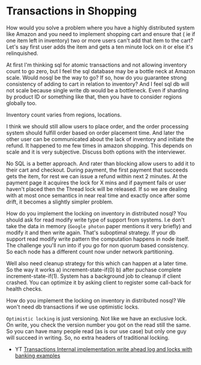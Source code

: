 # Transactions in Shopping

How would you solve a problem where you have a highly distributed system like Amazon and you need to implement shopping cart and ensure that ( ie if one item left in inventory) two or more users can't add that item to the cart? Let's say first user adds the item and gets a ten minute lock on it or else it's relinquished.

At first I'm thinking sql for atomic transactions and not allowing inventory count to go zero, but I feel the sql database may be a bottle neck at Amazon scale. Would nosql be the way to go? If so, how do you guarantee strong consistency of adding to cart in relation to inventory?
And I feel sql db will not scale because single write db would be a bottleneck.  Even if sharding by product ID or something like that, then you have to consider regions globally too.

Inventory count varies from regions, locations.

I think we should still allow users to place order, and the order processing system should fulfill order based on order placement time. And later the other user can be communicated about the lack of inventory and initiate the refund. It happened to me few times in amazon shopping. This depends on scale and it is very subjective. Discuss both options with the interviewer.

No SQL is a better approach. And rater than blocking allow users to add it to their cart and checkout. During payment, the first payment that succeeds gets the item, for rest we can issue a refund within next 2 minutes. At the payment page it acquires the lock for X mins and if payment fails or user haven't placed then the Thread lock will be released. If so we are dealing with at most once semantics in near real time and exactly once after some drift, it becomes a slightly simpler problem.

How do you implement the locking on inventory in distributed nosql? You should ask for read modify write type of support from systems. I.e don't take the data in memory (`Google photon` paper mentions it very briefly) and modify it and then write again. That's suboptimal strategy. If your db support read modify write pattern the computation happens in node itself. The challenge you'll run into if you go for non quorum based consistency. So each node has a different count now under network partitioning.

Well also need cleanup strategy for this which can happen at a later time. So the way it works a) increment-state-if(0) b) after puchase complete increment-state-if(1). System has a background job to cleanup if client crashed. You can optimize it by asking client to register some call-back for health checks.

How do you implement the locking on inventory in distributed nosql?
We won't need db transactions if we use optimistic locks.

`Optimistic locking` is just versioning. Not like we have an exclusive lock. On write, you check the version number you got on the read still the same. So you can have many people read (as is our use case) but only one guy will succeed in writing. So, no extra headers of traditional locking.

- YT [Transactions Internal implementation write ahead log and locks with banking examples](https://youtu.be/DR7j8b9LIhE)
